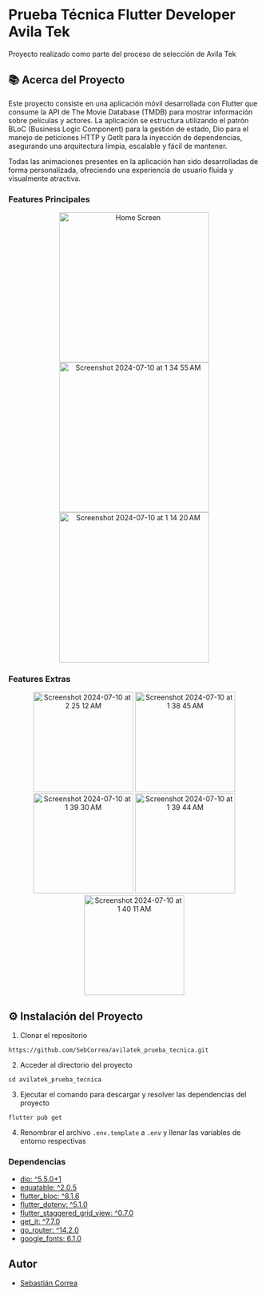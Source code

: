 # Prueba Técnica Flutter Developer Avila Tek

Proyecto realizado como parte del proceso de selección de Avila Tek

<h2 >📚 Acerca del Proyecto</h2>

Este proyecto consiste en una aplicación móvil desarrollada con Flutter que consume la API de The Movie Database (TMDB) para mostrar información sobre películas y actores. La aplicación se estructura utilizando el patrón BLoC (Business Logic Component) para la gestión de estado, Dio para el manejo de peticiones HTTP y GetIt para la inyección de dependencias, asegurando una arquitectura limpia, escalable y fácil de mantener.

Todas las animaciones presentes en la aplicación han sido desarrolladas de forma personalizada, ofreciendo una experiencia de usuario fluida y visualmente atractiva.


<h3>Features Principales</h3>
<p align="center">
<img  width="300" alt="Home Screen" src="https://github.com/SebCorrea/avilatek_prueba_tecnica/assets/100172158/19dd5529-6201-4c4d-bddf-cbeb9dc04b7a">
<img width="300" alt="Screenshot 2024-07-10 at 1 34 55 AM" src="https://github.com/SebCorrea/avilatek_prueba_tecnica/assets/100172158/839bbe4d-eebc-41f4-98af-a896f3cc4035">
<img width="300" alt="Screenshot 2024-07-10 at 1 14 20 AM" src="https://github.com/SebCorrea/avilatek_prueba_tecnica/assets/100172158/fb88c955-d753-4011-a50a-51e7dfb30592">
</p>


<h3>Features Extras</h3>
<p align="center">
<img width="200" alt="Screenshot 2024-07-10 at 2 25 12 AM" src="https://github.com/SebCorrea/avilatek_prueba_tecnica/assets/100172158/2c653420-b773-4b8d-8cbf-8d34cf0f6de1">  
<img width="200" alt="Screenshot 2024-07-10 at 1 38 45 AM" src="https://github.com/SebCorrea/avilatek_prueba_tecnica/assets/100172158/84440171-103e-491a-abd2-32e18dfa98e8">
<img width="200" alt="Screenshot 2024-07-10 at 1 39 30 AM" src="https://github.com/SebCorrea/avilatek_prueba_tecnica/assets/100172158/76bc4883-2d7b-41c2-8950-ce3edd605121">
<img width="200" alt="Screenshot 2024-07-10 at 1 39 44 AM" src="https://github.com/SebCorrea/avilatek_prueba_tecnica/assets/100172158/489b1512-206f-4551-9277-1d502f101140">
<img width="200" alt="Screenshot 2024-07-10 at 1 40 11 AM" src="https://github.com/SebCorrea/avilatek_prueba_tecnica/assets/100172158/eb5c0f42-8df4-4a0c-b1db-b8b498c200b2">

</p>

<h2 >⚙️ Instalación del Proyecto</h2>

1. Clonar el repositorio
```
https://github.com/SebCorrea/avilatek_prueba_tecnica.git
```

2. Acceder al directorio del proyecto
```
cd avilatek_prueba_tecnica
```

3. Ejecutar el comando para descargar y resolver las dependencias del proyecto
```
flutter pub get
```

4. Renombrar el archivo ```.env.template``` a ```.env``` y llenar las variables de entorno respectivas

<h3>Dependencias</h3>

- [dio: ^5.5.0+1](https://pub.dev/packages/dio)
- [equatable: ^2.0.5](https://pub.dev/packages/equatable)
- [flutter_bloc: ^8.1.6](https://pub.dev/packages/flutter_bloc)
- [flutter_dotenv: ^5.1.0](https://pub.dev/packages/dotenv)
- [flutter_staggered_grid_view: ^0.7.0](https://pub.dev/packages/flutter_staggered_grid_view)
- [get_it: ^7.7.0](https://pub.dev/packages/get_it)
- [go_router: ^14.2.0](https://pub.dev/packages/go_router)
- [google_fonts: 6.1.0](https://pub.dev/packages/google_fonts)



## Autor
- [Sebastián Correa](https://github.com/SebCorrea)
